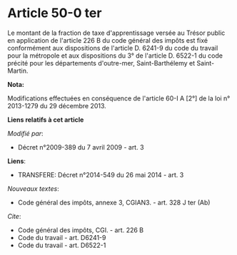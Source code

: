 # Article 50-0 ter

Le montant de la fraction de taxe d'apprentissage versée au Trésor public en application de l'article 226 B du code général
des impôts est fixé conformément aux dispositions de l'article D. 6241-9 du code du travail pour la métropole et aux
dispositions du 3° de l'article D. 6522-1 du code précité pour les départements d'outre-mer, Saint-Barthélemy et Saint-
Martin.

**Nota:**

Modifications effectuées en conséquence de l'article 60-I A [2°] de la loi n° 2013-1279 du 29 décembre 2013.

**Liens relatifs à cet article**

_Modifié par_:

  - Décret n°2009-389 du 7 avril 2009 - art. 3

**Liens**:

  - TRANSFERE: Décret n°2014-549 du 26 mai 2014 - art. 3

_Nouveaux textes_:

  - Code général des impôts, annexe 3, CGIAN3. - art. 328 J ter (Ab)

_Cite_:

  - Code général des impôts, CGI. - art. 226 B
  - Code du travail - art. D6241-9
  - Code du travail - art. D6522-1

